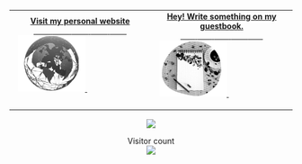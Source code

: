 <table width="100%">
    <tr>
        <td align="center">
            <!-- Social -->
            <a href="https://nasif.tech">
                <strong>Visit my personal website </strong>
                <br />
                <!-- Centering something has never been easy, has it? -->
                <span>&nbsp;&nbsp;&nbsp;&nbsp;&nbsp;&nbsp;&nbsp;&nbsp;</span>
                <span>&nbsp;&nbsp;&nbsp;&nbsp;&nbsp;&nbsp;&nbsp;&nbsp;</span>
                <span>&nbsp;&nbsp;&nbsp;&nbsp;&nbsp;&nbsp;&nbsp;&nbsp;</span>
                <span>&nbsp;&nbsp;&nbsp;&nbsp;&nbsp;&nbsp;&nbsp;&nbsp;</span> 
                <span>&nbsp;&nbsp;&nbsp;&nbsp;&nbsp;&nbsp;&nbsp;&nbsp;</span>
                <img alt="Globe" height="100" src="https://github.com/oii-nasif/oii-nasif/blob/master/images/globe2.png?raw=true">
            </a>
            <span>&nbsp;&nbsp;&nbsp;&nbsp;&nbsp;&nbsp;&nbsp;&nbsp;</span>
            <span>&nbsp;&nbsp;&nbsp;&nbsp;&nbsp;&nbsp;&nbsp;&nbsp;</span>
            <span>&nbsp;&nbsp;&nbsp;&nbsp;&nbsp;&nbsp;&nbsp;&nbsp;</span>
            <span>&nbsp;&nbsp;&nbsp;&nbsp;&nbsp;&nbsp;&nbsp;&nbsp;</span>
            <span>&nbsp;&nbsp;&nbsp;&nbsp;&nbsp;&nbsp;&nbsp;&nbsp;</span> 
        </td>
        <td align="center">
            <a href="https://github.com/oii-nasif/oii-nasif/issues/new?template=Guestbook_entry.md">
                <strong>Hey! Write something on my guestbook.</strong>
                <br />
                <span>&nbsp;&nbsp;&nbsp;&nbsp;&nbsp;&nbsp;&nbsp;</span>
                <span>&nbsp;&nbsp;&nbsp;&nbsp;&nbsp;&nbsp;&nbsp;</span>
                <span>&nbsp;&nbsp;&nbsp;&nbsp;&nbsp;&nbsp;&nbsp;</span> 
                <span>&nbsp;&nbsp;&nbsp;&nbsp;&nbsp;&nbsp;&nbsp;</span> 
                <span>&nbsp;&nbsp;&nbsp;&nbsp;&nbsp;&nbsp;&nbsp;</span> 
                <img height="100" alt="Book" src="https://raw.githubusercontent.com/oii-nasif/oii-nasif/master/images/guest_book.png"> 
            </a>
            <span>&nbsp;&nbsp;&nbsp;&nbsp;&nbsp;&nbsp;&nbsp;&nbsp;</span>
            <span>&nbsp;&nbsp;&nbsp;&nbsp;&nbsp;&nbsp;&nbsp;&nbsp;</span>
            <span>&nbsp;&nbsp;&nbsp;&nbsp;&nbsp;&nbsp;&nbsp;&nbsp;</span>
            <span>&nbsp;&nbsp;&nbsp;&nbsp;&nbsp;&nbsp;&nbsp;&nbsp;</span>
            <span>&nbsp;&nbsp;&nbsp;&nbsp;&nbsp;&nbsp;&nbsp;&nbsp;</span>    
        </td>
    </tr>
</table>


<div align="center">
    
   <image align="center" src="https://github-readme-stats.vercel.app/api?username=oii-nasif&show_icons=true"> 
       
</div>   

<p align="center"> 
  Visitor count<br>
  <img src="https://profile-counter.glitch.me/oii-nasif/count.svg" />
</p>


